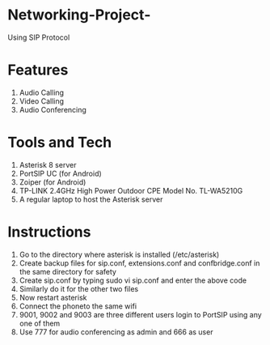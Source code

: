 # Networking-Project-
Using SIP Protocol

# Features
1. Audio Calling
2. Video Calling
3. Audio Conferencing

# Tools and Tech
1. Asterisk 8 server 
2. PortSIP UC (for Android)
3. Zoiper (for Android)
4. TP-LINK 2.4GHz High Power Outdoor CPE Model No. TL-WA5210G
5. A regular laptop to host the Asterisk server

# Instructions
1. Go to the directory where asterisk is installed (/etc/asterisk) 
2. Create backup files for sip.conf, extensions.conf and confbridge.conf in the same directory for safety
3. Create sip.conf by typing sudo vi sip.conf and enter the above code
4. Similarly do it for the other two files
5. Now restart asterisk
6. Connect the phoneto the same wifi
7. 9001, 9002 and 9003 are three different users login to PortSIP using any one of them
8. Use 777 for audio conferencing as admin and 666 as user
